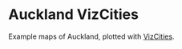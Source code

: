 # Auckland VizCities

Example maps of Auckland, plotted with [VizCities](https://github.com/UDST/vizicities).


